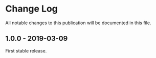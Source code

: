 # Change Log

All notable changes to this publication will be documented in this file.

## 1.0.0 - 2019-03-09

First stable release.

